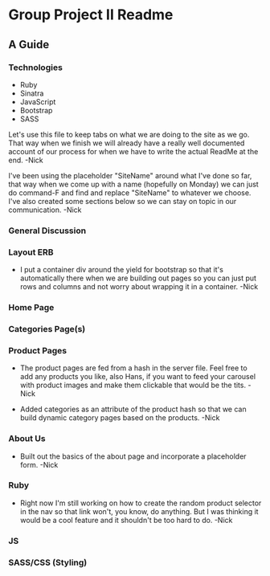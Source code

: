 # Group Project II Readme
## A Guide

### Technologies
* Ruby
* Sinatra
* JavaScript
* Bootstrap
* SASS


Let's use this file to keep tabs on what we are doing to the site as we go. That way when we finish we will already have a really well documented account of our process for when we have to write the actual ReadMe at the end.
	-Nick

I've been using the placeholder "SiteName" around what I've done so far, that way when we come up with a name (hopefully on Monday) we can just do command-F and find and replace "SiteName" to whatever we choose. I've also created some sections below so we can stay on topic in our communication.
	-Nick

### General Discussion

### Layout ERB
* I put a container div around the yield for bootstrap so that it's automatically there when we are building out pages so you can just put rows and columns and not worry about wrapping it in a container.
	-Nick

### Home Page

### Categories Page(s)

### Product Pages

* The product pages are fed from a hash in the server file. Feel free to add any products you like, also Hans, if you want to feed your carousel with product images and make them clickable that would be the tits.
	-Nick

* Added categories as an attribute of the product hash so that we can build dynamic category pages based on the products.
	-Nick


### About Us
* Built out the basics of the about page and incorporate a placeholder form.
	-Nick

### Ruby
* Right now I'm still working on how to create the random product selector in the nav so that link won't, you know, do anything. But I was thinking it would be a cool feature and it shouldn't be too hard to do.
	-Nick

### JS

### SASS/CSS (Styling)